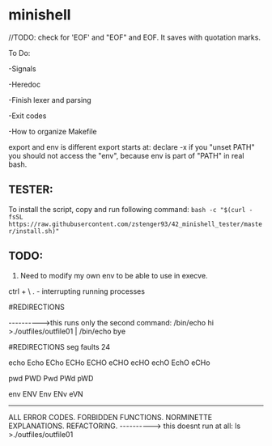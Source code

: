# minishell

//TODO: check for 'EOF' and "EOF" and EOF. It saves with quotation marks.

To Do:

-Signals

-Heredoc

-Finish lexer and parsing

-Exit codes

-How to organize Makefile

export and env is different
export starts at: declare -x
if you "unset PATH" you should not access the "env", because env is part of "PATH" in real bash.

## TESTER:
To install the script, copy and run following command:
```bash -c "$(curl -fsSL https://raw.githubusercontent.com/zstenger93/42_minishell_tester/master/install.sh)"```



## TODO:

1. Need to modify my own env to be able to use in execve.

 ctrl + \ . - interrupting running processes


#REDIRECTIONS

---------->this runs only the second command:
/bin/echo hi >./outfiles/outfile01 | /bin/echo bye

#REDIRECTIONS seg faults
24


echo
Echo
ECho
ECHo
ECHO
eCHO
ecHO
echO
EchO
eCHo

pwd
PWD
Pwd
PWd
pWD

env
ENV
Env
ENv
eVN


-----


ALL ERROR CODES.
FORBIDDEN FUNCTIONS.
NORMINETTE
EXPLANATIONS.
REFACTORING.
----------> this doesnt run at all:
ls >./outfiles/outfile01
